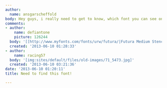 ```yaml
---
author:
  name: ansgarscheffold
body: Hey guys, i really need to get to know, which font you can see on the image..
comments:
- author:
    name: defiantone
    picture: 126244
  body: '[[http://www.myfonts.com/fonts/urw/futura/|Futura Medium Stencil]]'
  created: '2013-06-10 01:28:33'
- author:
    name: racing57
  body: '[img:sites/default/files/old-images/71_5473.jpg]'
  created: '2013-06-10 03:21:36'
date: '2013-06-10 01:20:11'
title: Need to find this font!

---
```

